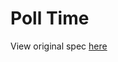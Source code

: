 # Poll Time

View original spec [here](https://github.com/turingschool/curriculum/blob/master/source/projects/real_time.markdown)
